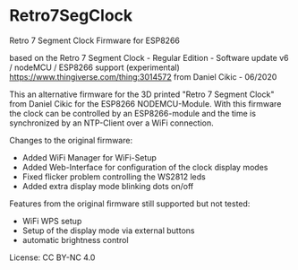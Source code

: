 # Retro7SegClock
Retro 7 Segment Clock Firmware for ESP8266

based on the 
Retro 7 Segment Clock - Regular Edition - Software update v6 / nodeMCU / ESP8266 support (experimental)
https://www.thingiverse.com/thing:3014572 from Daniel Cikic - 06/2020

This an alternative firmware for the 3D printed "Retro 7 Segment Clock" from Daniel Cikic for the ESP8266 NODEMCU-Module.
With this firmware the clock can be controlled by an ESP8266-module and the time is synchronized by an NTP-Client over a WiFi connection.

Changes to the original firmware:
  * Added WiFi Manager for WiFi-Setup
  * Added Web-Interface for configuration of the clock display modes
  * Fixed flicker problem controlling the WS2812 leds
  * Added extra display mode blinking dots on/off
  
Features from the original firmware still supported but not tested:
  * WiFi WPS setup
  * Setup of the display mode via external buttons
  * automatic brightness control


License: CC BY-NC 4.0
